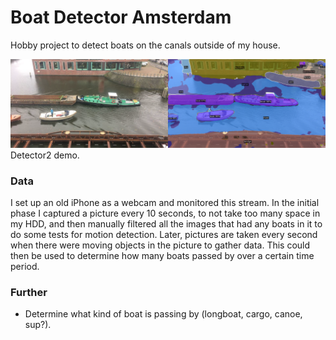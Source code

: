 # Boat Detector Amsterdam

Hobby project to detect boats on the canals outside of my house.

![](demo.png)
Detector2 demo.

### Data

I set up an old iPhone as a webcam and monitored this stream. In the initial phase I captured a picture every 10 seconds, to not take too many space in my HDD, and then manually filtered all the images that had any boats in it to do some tests for motion detection. Later, pictures are taken every second when there were moving objects in the picture to gather data. This could then be used to determine how many boats passed by over a certain time period.

### Further 

- Determine what kind of boat is passing by (longboat, cargo, canoe, sup?).
